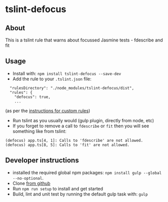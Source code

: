 # tslint-defocus

## About
This is a tslint rule that warns about focussed Jasmine tests - fdescribe and fit

## Usage
* Install with: `npm install tslint-defocus --save-dev`
* Add the rule to your `.tslint.json` file:
```
  "rulesDirectory": "./node_modules/tslint-defocus/dist",
  "rules": {
    "defocus": true,
    ...
```
(as per the [instructions for custom rules](http://palantir.github.io/tslint/usage/custom-rules/))
* Run tslint as you usually would (gulp plugin, directly from node, etc)
* If you forget to remove a call to `fdescribe` or `fit` then you will see something like from tslint:
```
(defocus) app.ts[4, 1]: Calls to 'fdescribe' are not allowed.
(defocus) app.ts[8, 5]: Calls to 'fit' are not allowed.
```

## Developer instructions
* installed the required global npm packages: `npm install gulp --global --no-optional`.
* Clone [from github](https://github.com/Sergiioo/tslint-defocus)
* Run `npm run setup` to install and get started
* Build, lint and unit test by running the default gulp task with: `gulp`
